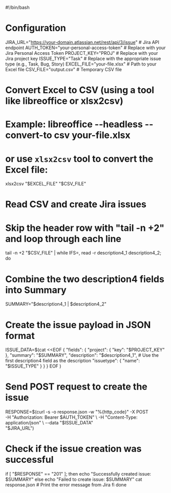 #!/bin/bash

# Configuration
JIRA_URL="https://your-domain.atlassian.net/rest/api/3/issue"  # Jira API endpoint
AUTH_TOKEN="your-personal-access-token"  # Replace with your Jira Personal Access Token
PROJECT_KEY="PROJ"  # Replace with your Jira project key
ISSUE_TYPE="Task"  # Replace with the appropriate issue type (e.g., Task, Bug, Story)
EXCEL_FILE="your-file.xlsx"  # Path to your Excel file
CSV_FILE="output.csv"  # Temporary CSV file

# Convert Excel to CSV (using a tool like libreoffice or xlsx2csv)
# Example: libreoffice --headless --convert-to csv your-file.xlsx
# or use `xlsx2csv` tool to convert the Excel file:
xlsx2csv "$EXCEL_FILE" "$CSV_FILE"

# Read CSV and create Jira issues
# Skip the header row with "tail -n +2" and loop through each line
tail -n +2 "$CSV_FILE" | while IFS=, read -r description4_1 description4_2; do
  # Combine the two description4 fields into Summary
  SUMMARY="$description4_1 | $description4_2"
  
  # Create the issue payload in JSON format
  ISSUE_DATA=$(cat <<EOF
{
  "fields": {
    "project": {
      "key": "$PROJECT_KEY"
    },
    "summary": "$SUMMARY",
    "description": "$description4_1",  # Use the first description4 field as the description
    "issuetype": {
      "name": "$ISSUE_TYPE"
    }
  }
}
EOF
)

  # Send POST request to create the issue
  RESPONSE=$(curl -s -o response.json -w "%{http_code}" -X POST \
    -H "Authorization: Bearer $AUTH_TOKEN" \
    -H "Content-Type: application/json" \
    --data "$ISSUE_DATA" \
    "$JIRA_URL")

  # Check if the issue creation was successful
  if [ "$RESPONSE" == "201" ]; then
    echo "Successfully created issue: $SUMMARY"
  else
    echo "Failed to create issue: $SUMMARY"
    cat response.json  # Print the error message from Jira
  fi
done
